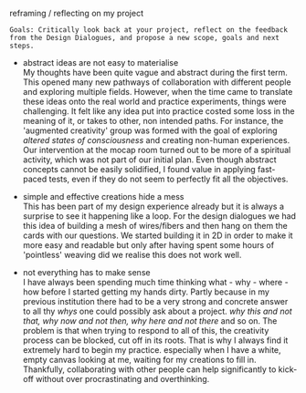 reframing / reflecting on my project

`Goals: Critically look back at your project, reflect on the feedback from the Design Dialogues, and propose a new scope, goals and next steps.`  

- abstract ideas are not easy to materialise   
My thoughts have been quite vague and abstract during the first term. This opened many new pathways of collaboration with different people and exploring multiple fields. However, when the time came to translate these ideas onto the real world and practice experiments, things were challenging. It felt like any idea put into practice costed some loss in the meaning of it, or takes to other, non intended paths. For instance, the 'augmented creativity' group was formed with the goal of exploring *altered states of consciousness* and creating non-human experiences. Our intervention at the mocap room turned out to be more of a spiritual activity, which was not part of our initial plan. Even though abstract concepts cannot be easily solidified, I found value in applying fast-paced tests, even if they do not seem to perfectly fit all the objectives.  

- simple and effective creations hide a mess  
This has been part of my design experience already but it is always a surprise to see it happening like a loop.
For the design dialogues we had this idea of building a mesh of wires/fibers and then hang on them the cards with our questions.  We started building it in 2D in order to make it more easy and readable but only after having spent some hours of 'pointless' weaving did we realise this does not work well.

- not everything has to make sense   
I have always been spending much time thinking what - why - where - how before I started getting my hands dirty. Partly because in my previous institution there had to be a very strong and concrete answer to all thy *whys* one could possibly ask about a project. *why this and not that, why now and not then, why here and not there* and so on. The problem is that when trying to respond to all of this, the creativity process can be blocked, cut off in its roots. That is why I always find it extremely hard to begin my practice. especially when I have a white, empty canvas looking at me, waiting for my creations to fill in. Thankfully, collaborating with other people can help significantly to kick-off without over procrastinating and overthinking.   
